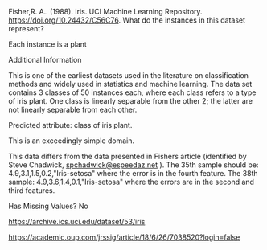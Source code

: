Fisher,R. A.. (1988). Iris. UCI Machine Learning Repository. https://doi.org/10.24432/C56C76.
What do the instances in this dataset represent?

Each instance is a plant

Additional Information

This is one of the earliest datasets used in the literature on classification methods and widely used in statistics and machine learning.  The data set contains 3 classes of 50 instances each, where each class refers to a type of iris plant.  One class is linearly separable from the other 2; the latter are not linearly separable from each other.

Predicted attribute: class of iris plant.

This is an exceedingly simple domain.

This data differs from the data presented in Fishers article (identified by Steve Chadwick,  spchadwick@espeedaz.net ).  The 35th sample should be: 4.9,3.1,1.5,0.2,"Iris-setosa" where the error is in the fourth feature. The 38th sample: 4.9,3.6,1.4,0.1,"Iris-setosa" where the errors are in the second and third features.  

Has Missing Values?
No

https://archive.ics.uci.edu/dataset/53/iris

https://academic.oup.com/jrssig/article/18/6/26/7038520?login=false
